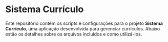# Sistema Currículo

Este repositório contém os scripts e configurações para o projeto **Sistema Currículo**, uma aplicação desenvolvida para gerenciar currículos. Abaixo estão os detalhes sobre os arquivos incluídos e como utilizá-los.




